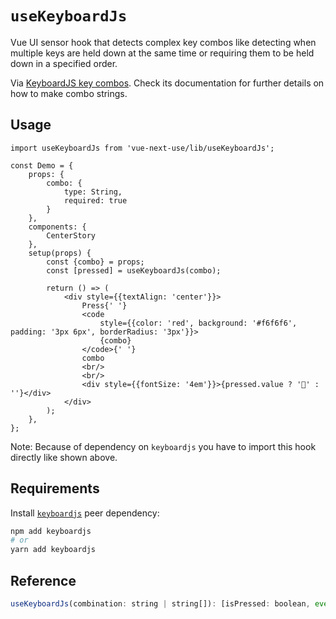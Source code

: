 # `useKeyboardJs`

Vue UI sensor hook that detects complex key combos like detecting when multiple keys are held down at the same time or
requiring them to be held down in a specified order.

Via [KeyboardJS key combos](https://github.com/RobertWHurst/KeyboardJS). Check its documentation for further details on
how to make combo strings.

## Usage

```tsx
import useKeyboardJs from 'vue-next-use/lib/useKeyboardJs';

const Demo = {
    props: {
        combo: {
            type: String,
            required: true
        }
    },
    components: {
        CenterStory
    },
    setup(props) {
        const {combo} = props;
        const [pressed] = useKeyboardJs(combo);

        return () => (
            <div style={{textAlign: 'center'}}>
                Press{' '}
                <code
                    style={{color: 'red', background: '#f6f6f6', padding: '3px 6px', borderRadius: '3px'}}>
                    {combo}
                </code>{' '}
                combo
                <br/>
                <br/>
                <div style={{fontSize: '4em'}}>{pressed.value ? '💋' : ''}</div>
            </div>
        );
    },
};
```

Note: Because of dependency on `keyboardjs` you have to import this hook directly like shown above.

## Requirements

Install [`keyboardjs`](https://github.com/RobertWHurst/KeyboardJS) peer dependency:

```bash
npm add keyboardjs
# or
yarn add keyboardjs
```

## Reference

```js
useKeyboardJs(combination: string | string[]): [isPressed: boolean, event?: KeyboardEvent]
```
